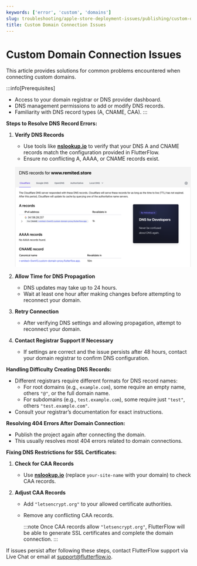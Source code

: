 ```yaml
---
keywords: ['error', 'custom', 'domains']
slug: troubleshooting/apple-store-deployment-issues/publishing/custom-domain-connection-issues
title: Custom Domain Connection Issues
---
```


# Custom Domain Connection Issues

This article provides solutions for common problems encountered when connecting custom domains.

:::info[Prerequisites]
- Access to your domain registrar or DNS provider dashboard.
- DNS management permissions to add or modify DNS records.
- Familiarity with DNS record types (A, CNAME, CAA).
:::

**Steps to Resolve DNS Record Errors:**

1. **Verify DNS Records**

   - Use tools like **[nslookup.io](https://www.nslookup.io)** to verify that your DNS A and CNAME records match the configuration provided in FlutterFlow.
   - Ensure no conflicting A, AAAA, or CNAME records exist.

   ![](../../assets/20250430121150651702.png)

2. **Allow Time for DNS Propagation**

   - DNS updates may take up to 24 hours.
   - Wait at least one hour after making changes before attempting to reconnect your domain.

3. **Retry Connection**

   - After verifying DNS settings and allowing propagation, attempt to reconnect your domain.

4. **Contact Registrar Support If Necessary**

   - If settings are correct and the issue persists after 48 hours, contact your domain registrar to confirm DNS configuration.

**Handling Difficulty Creating DNS Records:**

- Different registrars require different formats for DNS record names:
  - For root domains (e.g., `example.com`), some require an empty name, others `"@"`, or the full domain name.
  - For subdomains (e.g., `test.example.com`), some require just `"test"`, others `"test.example.com"`.
- Consult your registrar’s documentation for exact instructions.

**Resolving 404 Errors After Domain Connection:**

   - Publish the project again after connecting the domain.
   - This usually resolves most 404 errors related to domain connections.

**Fixing DNS Restrictions for SSL Certificates:**

1. **Check for CAA Records**

   - Use **[nslookup.io](https://www.nslookup.io/domains/your-site-name/dns-records/caa/)** (replace `your-site-name` with your domain) to check CAA records.

2. **Adjust CAA Records**

   - Add `"letsencrypt.org"` to your allowed certificate authorities.
   - Remove any conflicting CAA records.

      :::note
      Once CAA records allow `"letsencrypt.org"`, FlutterFlow will be able to generate SSL certificates and complete the domain connection.
      :::

If issues persist after following these steps, contact FlutterFlow support via Live Chat or email at [support@flutterflow.io](mailto:support@flutterflow.io).
